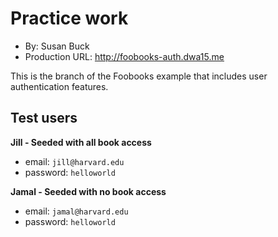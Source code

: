 # Practice work
+ By: Susan Buck
+ Production URL: <http://foobooks-auth.dwa15.me>

This is the branch of the Foobooks example that includes user authentication features.

## Test users
__Jill - Seeded with all book access__
+ email: `jill@harvard.edu`
+ password: `helloworld`

__Jamal - Seeded with no book access__
+ email: `jamal@harvard.edu`
+ password: `helloworld`